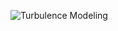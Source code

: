 ![Turbulence Modeling](https://github.com/djeada/Computational-Fluid-Dynamics-CFD-Resources/assets/37275728/84461e4c-8c1a-44c3-a8f6-af1ed51fd49e)
